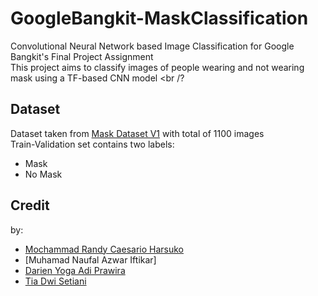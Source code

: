 # GoogleBangkit-MaskClassification

Convolutional Neural Network based Image Classification for Google Bangkit's Final Project Assignment <br />
This project aims to classify images of people wearing and not wearing mask using a TF-based CNN model <br /?
## Dataset 
Dataset taken from [Mask Dataset V1](https://www.kaggle.com/ahmetfurkandemr/mask-datasets-v1/kernels) with total of 1100 images <br />
Train-Validation set contains two labels: <br />
- Mask
- No Mask
## Credit
by: <br />
- [Mochammad Randy Caesario Harsuko](https://github.com/mrch-hub) 
- [Muhamad Naufal Azwar Iftikar]
- [Darien Yoga Adi Prawira](https://github.com/darien-yoga)
- [Tia Dwi Setiani](https://github.com/tiadwi)


